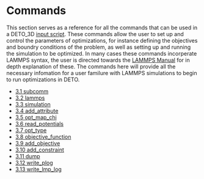 # Commands
This section serves as a reference for all the commands that can be used in a DETO_3D [input script](2.1_input.md). These commands allow the user to set up and control the parameters of optimizations, for instance defining the objectives and boundry conditions of the problem, as well as setting up and running the simulation to be optimized. In many cases these commands incorperate LAMMPS syntax, the user is directed towards the [LAMMPS Manual](https://docs.lammps.org/Manual.html) for in depth explanation of these. The commands here will provide all the necessary infomation for a user familure with LAMMPS simulations
to begin to run optimizations in DETO.


- [3.1 subcomm](3.1_subcomm.md)
- [3.2 lammps](3.2_lammps.md)
- [3.3 simulation](3.3_simulation.md)
- [3.4 add_attribute](3.4_add_attribute.md)
- [3.5 opt_map_chi](3.5_opt_map_chi.md)
- [3.6 read_potentials](3.6_read_potentials.md)
- [3.7 opt_type](3.7_opt_type.md)
- [3.8 objective_function](3.8_objective_function.md)
- [3.9 add_objective](3.9_add_objective.md)
- [3.10 add_constraint](3.10_add_constraint.md)
- [3.11 dump](3.11_dump.md)
- [3.12 write_plog](3.12_write_plog.md)
- [3.13 write_lmp_log](3.13_write_lmp_log.md)